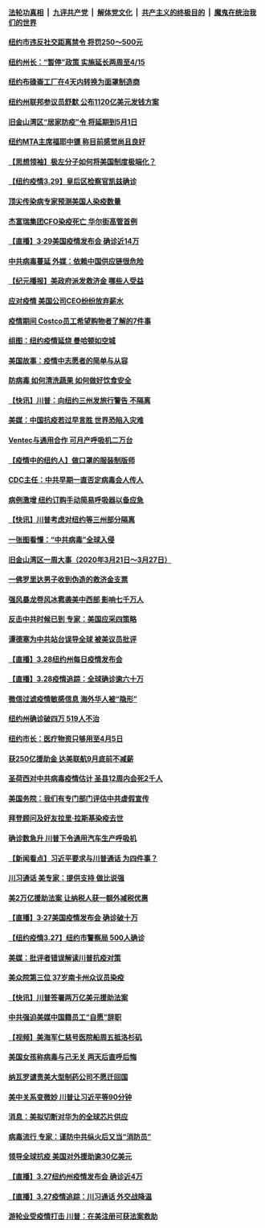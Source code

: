 ####  [法轮功真相](../../../../basic/blob/master/README.md?t=03301731) &nbsp;|&nbsp; [九评共产党](../../../../9ping.md/blob/master/README.md?t=03301731) &nbsp;|&nbsp; [解体党文化](../../../../jtdwh.md/blob/master/README.md?t=03301731)  &nbsp;|&nbsp; [共产主义的终极目的](../../../../gczydzjmd.md/blob/master/README.md?t=03301731) &nbsp;|&nbsp; [魔鬼在统治我们的世界](../../../../mgztzwmdsj.md/blob/master/README.md?t=03301731) 

#### [纽约市违反社交距离禁令 将罚250～500元](../pages/nsc412/n11987435.md?t=03301731) 

#### [纽约州长：“暂停”政策  实施延长两周至4/15](../pages/nsc412/n11987457.md?t=03301731) 

#### [纽约布碌崙工厂在4天内转换为面罩制造商](../pages/nsc412/n11987465.md?t=03301731) 

#### [纽约州联邦参议员舒默  公布1120亿美元发钱方案](../pages/nsc412/n11987514.md?t=03301731) 

#### [旧金山湾区“居家防疫”令 将延期到5月1日](../pages/nsc412/n11987593.md?t=03301731) 

#### [纽约MTA主席福耶中镖 称目前感觉尚且良好](../pages/nsc412/n11987473.md?t=03301731) 

#### [【思想领袖】极左分子如何将美国制度极端化？](../pages/nsc412/n11698317.md?t=03301731) 

#### [【纽约疫情3.29】皇后区检察官凯兹确诊](../pages/nsc412/n11985412.md?t=03301731) 

#### [顶尖传染病专家预测美国人染疫数量](../pages/nsc412/n11986277.md?t=03301731) 

#### [杰富瑞集团CFO染疫死亡 华尔街高管首例](../pages/nsc412/n11986712.md?t=03301731) 

#### [【直播】3·29美国疫情发布会 确诊近14万](../pages/nsc412/n11986241.md?t=03301731) 

#### [中共病毒蔓延 外媒：依赖中国供应链很危险](../pages/nsc412/n11984622.md?t=03301731) 

#### [【纪元播报】美政府派发救济金 哪些人受益](../pages/nsc412/n11986382.md?t=03301731) 

#### [应对疫情 美国公司CEO纷纷放弃薪水](../pages/nsc412/n11985616.md?t=03301731) 

#### [疫情期间 Costco员工希望购物者了解的7件事](../pages/nsc412/n11977820.md?t=03301731) 

#### [组图：纽约疫情延烧 曼哈顿如空城](../pages/nsc412/n11985336.md?t=03301731) 

#### [美国故事：疫情中志愿者的简单与从容](../pages/nsc412/n11984935.md?t=03301731) 

#### [防病毒 如何清洗蔬果 如何做好饮食安全](../pages/nsc412/n11982340.md?t=03301731) 

#### [【快讯】川普：向纽约三州发旅行警告 不隔离](../pages/nsc412/n11984670.md?t=03301731) 

#### [美媒：中国抗疫若过早言胜 世界恐陷入灾难](../pages/nsc412/n11984592.md?t=03301731) 

#### [Ventec与通用合作 可月产呼吸机二万台](../pages/nsc412/n11984351.md?t=03301731) 

#### [【疫情中的纽约人】做口罩的服装制版师](../pages/nsc412/n11982490.md?t=03301731) 

#### [CDC主任：中共早期一直否定病毒会人传人](../pages/nsc412/n11983869.md?t=03301731) 

#### [病例激增 纽约订购手动简易呼吸器以备应急](../pages/nsc412/n11984218.md?t=03301731) 

#### [【快讯】川普考虑对纽约等三州部分隔离](../pages/nsc412/n11983970.md?t=03301731) 

#### [一张图看懂：“中共病毒”全球入侵](../pages/nsc412/n11984023.md?t=03301731) 

#### [旧金山湾区一周大事（2020年3月21日～3月27日）](../pages/nsc412/n11984054.md?t=03301731) 

#### [一佛罗里达男子收到伪造的救济金支票](../pages/nsc412/n11983957.md?t=03301731) 

#### [强风暴龙卷风冰雹袭美中西部 影响七千万人](../pages/nsc412/n11983650.md?t=03301731) 

#### [反击中共时候已到 专家：美国应采四策略](../pages/nsc412/n11983904.md?t=03301731) 

#### [谭德塞为中共站台误导全球 被美议员批评](../pages/nsc412/n11983836.md?t=03301731) 

#### [【直播】3.28纽约州每日疫情发布会](../pages/nsc412/n11983513.md?t=03301731) 

#### [【直播】3.28疫情追踪：全球确诊逾六十万](../pages/nsc412/n11983408.md?t=03301731) 

#### [微信过滤疫情敏感信息 海外华人被“隐形”](../pages/nsc412/n11981644.md?t=03301731) 

#### [纽约州确诊破四万 519人不治](../pages/nsc412/n11982747.md?t=03301731) 

#### [纽约市长：医疗物资只够用至4月5日](../pages/nsc412/n11982742.md?t=03301731) 

#### [获250亿援助金 达美联航9月底前不减薪](../pages/nsc412/n11982805.md?t=03301731) 

#### [圣荷西对中共病毒疫情估计      圣县12周内会死2千人](../pages/nsc412/n11982828.md?t=03301731) 

#### [美国务院：我们有专门部门评估中共虚假宣传](../pages/nsc412/n11982121.md?t=03301731) 

#### [拜登顾问及好友拉里·拉斯基染疫去世](../pages/nsc412/n11982173.md?t=03301731) 

#### [确诊数急升 川普下令通用汽车生产呼吸机](../pages/nsc412/n11982099.md?t=03301731) 

#### [【新闻看点】习近平要求与川普通话 为四件事？](../pages/nsc412/n11981545.md?t=03301731) 

#### [川习通话 美专家：提供支持 做比说强](../pages/nsc412/n11981483.md?t=03301731) 

#### [美2万亿援助法案 让纳税人获一额外减税优惠](../pages/nsc412/n11981785.md?t=03301731) 

#### [【直播】3·27美国疫情发布会 确诊破十万](../pages/nsc412/n11981569.md?t=03301731) 

#### [【纽约疫情3.27】纽约市警察局 500人确诊](../pages/nsc412/n11980298.md?t=03301731) 

#### [美媒：批评者错误解读川普抗疫对策](../pages/nsc412/n11981252.md?t=03301731) 

#### [美众院第三位 37岁南卡州众议员染疫](../pages/nsc412/n11981715.md?t=03301731) 

#### [【快讯】川普签署两万亿美元援助法案](../pages/nsc412/n11981488.md?t=03301731) 

#### [中共强迫美媒中国籍员工“自愿”辞职](../pages/nsc412/n11981503.md?t=03301731) 

#### [【视频】美海军仁慈号医院船周五抵洛杉矶](../pages/nsc412/n11981422.md?t=03301731) 

#### [美国女孩称病毒与己无关 两天后直呼后悔](../pages/nsc412/n11981288.md?t=03301731) 

#### [纳瓦罗谴责美大型制药公司不愿迁回国](../pages/nsc412/n11981005.md?t=03301731) 

#### [美中关系变微妙 川普让习近平等90分钟](../pages/nsc412/n11981409.md?t=03301731) 

#### [消息：美拟切断对华为的全球芯片供应](../pages/nsc412/n11981413.md?t=03301731) 

#### [病毒流行 专家：谨防中共纵火后又当“消防员”](../pages/nsc412/n11980888.md?t=03301731) 

#### [领导全球抗疫 美国对外援助逾30亿美元](../pages/nsc412/n11981166.md?t=03301731) 

#### [【直播】3.27纽约州疫情发布会 确诊近4万](../pages/nsc412/n11980924.md?t=03301731) 

#### [【直播】3.27疫情追踪：川习通话 外交战降温](../pages/nsc412/n11980585.md?t=03301731) 

#### [游轮业受疫情打击 川普：在美注册可获法案救助](../pages/nsc412/n11980329.md?t=03301731) 

